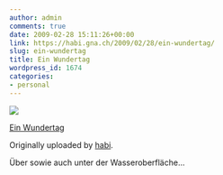 ```yaml
---
author: admin
comments: true
date: 2009-02-28 15:11:26+00:00
link: https://habi.gna.ch/2009/02/28/ein-wundertag/
slug: ein-wundertag
title: Ein Wundertag
wordpress_id: 1674
categories:
- personal
---
```


[![](http://farm4.static.flickr.com/3541/3316565368_8fcf7e4522_m.jpg)](http://www.flickr.com/photos/habi/3316565368/)

[Ein Wundertag](http://www.flickr.com/photos/habi/3316565368/)

Originally uploaded by [habi](http://www.flickr.com/people/habi/).

Über sowie auch unter der Wasseroberfläche...
